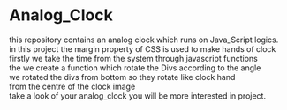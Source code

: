 # Analog_Clock
this repository contains an analog clock which runs on Java_Script logics.<br>
in this project the margin property of CSS is used to make hands of clock<br>
firstly we take the time from the system through javascript functions <br>
the we create a function which rotate the Divs according to the angle <br>
we rotated the divs from bottom so they rotate like  clock hand <br>
from the centre of the clock image<br>
take a look of your analog_clock you will be more interested in project.



